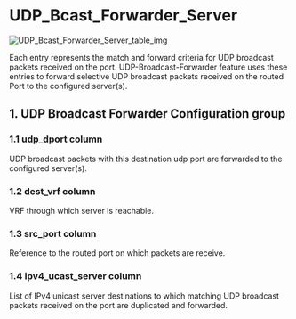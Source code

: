 # UDP_Bcast_Forwarder_Server

![UDP_Bcast_Forwarder_Server_table_img](http://www.plantuml.com/plantuml/img/XOzD2i8m48NtSugXAmLxWnAAIDUbhMx3c0vHZ8rCHbs8TzVGRT6t_TuFhqvAelThW1kv2td6eejHSQ1Zu5JW2_0h5oWbtEzQktMKr3PHdYGZY-rP7YnOLRWQDk7iJ-g5ULgZCV06c8E7hbbspBYDeiiSVaoMfSd5_oov7A3cQSmd)

Each entry represents the match and forward criteria for UDP broadcast packets
received on the port. UDP-Broadcast-Forwarder feature uses these entries to
forward selective UDP broadcast packets received on the routed Port to the
configured server(s).

## 1. UDP Broadcast Forwarder Configuration group

### 1.1 udp_dport column

UDP broadcast packets with this destination udp port are forwarded to the
configured server(s).

### 1.2 dest_vrf column

VRF through which server is reachable.

### 1.3 src_port column

Reference to the routed port on which packets are receive.

### 1.4 ipv4_ucast_server column

List of IPv4 unicast server destinations to which matching UDP broadcast packets
received on the port are duplicated and forwarded.

